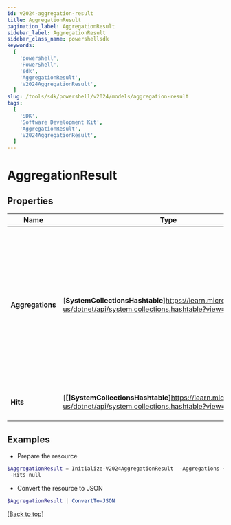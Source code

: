 ```yaml
---
id: v2024-aggregation-result
title: AggregationResult
pagination_label: AggregationResult
sidebar_label: AggregationResult
sidebar_class_name: powershellsdk
keywords:
  [
    'powershell',
    'PowerShell',
    'sdk',
    'AggregationResult',
    'V2024AggregationResult',
  ]
slug: /tools/sdk/powershell/v2024/models/aggregation-result
tags:
  [
    'SDK',
    'Software Development Kit',
    'AggregationResult',
    'V2024AggregationResult',
  ]
---
```


# AggregationResult

## Properties

| Name | Type | Description | Notes |
| --- | --- | --- | --- |
| **Aggregations** | [**SystemCollectionsHashtable**]https://learn.microsoft.com/en-us/dotnet/api/system.collections.hashtable?view=net-9.0 | The document containing the results of the aggregation. This document is controlled by Elasticsearch and depends on the type of aggregation query that is run. See Elasticsearch [Aggregations](https://www.elastic.co/guide/en/elasticsearch/reference/5.2/search-aggregations.html) documentation for information. | [optional] |
| **Hits** | [**[]SystemCollectionsHashtable**]https://learn.microsoft.com/en-us/dotnet/api/system.collections.hashtable?view=net-9.0 | The results of the aggregation search query. | [optional] |

## Examples

- Prepare the resource

```powershell
$AggregationResult = Initialize-V2024AggregationResult  -Aggregations {Identity Locations={buckets=[{key=Austin, doc_count=109}, {key=London, doc_count=64}, {key=San Jose, doc_count=27}, {key=Brussels, doc_count=26}, {key=Sao Paulo, doc_count=24}, {key=Munich, doc_count=23}, {key=Singapore, doc_count=22}, {key=Tokyo, doc_count=20}, {key=Taipei, doc_count=16}]}} `
 -Hits null
```

- Convert the resource to JSON

```powershell
$AggregationResult | ConvertTo-JSON
```

[[Back to top]](#)
